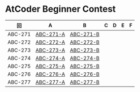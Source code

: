 # AtCoder Beginner Contest

| 回 | A | B | C | D | E | F |
|:---:|:---:|:---:|:---:|:---:|:---:|:---:|
| ABC-271 | [ABC-271-A](ABC-271-A.py) | [ABC-271-B](ABC-271-B.py) |  |  |  |  |
| ABC-272 | [ABC-272-A](ABC-272-A.py) | [ABC-272-B](ABC-272-B.py) |  |  |  |  |
| ABC-273 | [ABC-273-A](ABC-273-A.py) | [ABC-273-B](ABC-273-B.py) |  |  |  |  |
| ABC-274 | [ABC-274-A](ABC-274-A.py) | [ABC-274-B](ABC-274-B.py) |  |  |  |  |
| ABC-275 | [ABC-275-A](ABC-275-A.py) | [ABC-275-B](ABC-275-B.py) |  |  |  |  |
| ABC-276 | [ABC-276-A](ABC-276-A.py) | [ABC-276-B](ABC-276-B.py) |  |  |  |  |
| ABC-277 | [ABC-277-A](ABC-277-A.py) | [ABC-277-B](ABC-277-B.py) |  |  |  |  |
